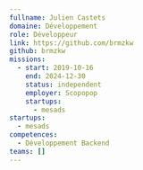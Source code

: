 ```yaml
---
fullname: Julien Castets
domaine: Développement
role: Développeur
link: https://github.com/brmzkw
github: brmzkw
missions:
  - start: 2019-10-16
    end: 2024-12-30
    status: independent
    employer: Scopopop
    startups:
      - mesads
startups:
  - mesads
competences:
  - Développement Backend
teams: []
---
```

